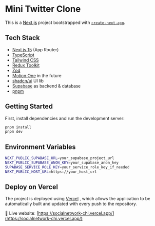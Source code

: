 # Mini Twitter Clone

This is a [Next.js](https://nextjs.org) project bootstrapped with [`create-next-app`](https://nextjs.org/docs/app/api-reference/cli/create-next-app).

## Tech Stack

- [Next.js 15](https://nextjs.org) (App Router)
- [TypeScript](https://www.typescriptlang.org/)
- [Tailwind CSS](https://tailwindcss.com/)
- [Redux Toolkit](https://redux-toolkit.js.org/)
- [Zod](https://zod.dev/)
- [Motion One](https://motion.dev/) in the future
- [shadcn/ui](https://ui.shadcn.com/) UI lib
- [Supabase](https://supabase.com/) as backend & database
- [pnpm](https://pnpm.io)

## Getting Started

First, install dependencies and run the development server:

```bash
pnpm install
pnpm dev
```

## Environment Variables

```bash
NEXT_PUBLIC_SUPABASE_URL=your_supabase_project_url
NEXT_PUBLIC_SUPABASE_ANON_KEY=your_supabase_anon_key
SUPABASE_SERVICE_ROLE_KEY=your_service_role_key_if_needed
NEXT_PUBLIC_HOST_URL=https://your_host_url
```

## Deploy on Vercel

The project is deployed using [Vercel](https://vercel.com)
, which allows the application to be automatically built and updated with every push to the repository.

🔗 Live website: [https://socialnetwork-chi.vercel.app/](https://socialnetwork-chi.vercel.app/)
